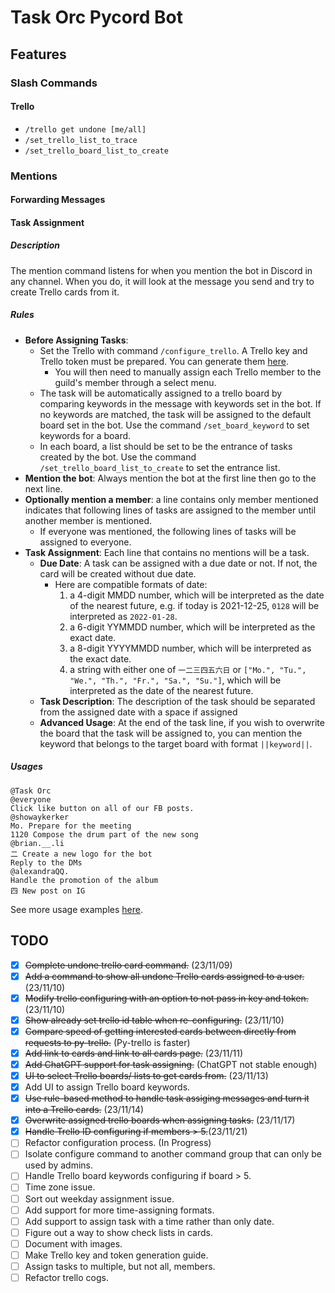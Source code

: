 # Task Orc Pycord Bot

## Features
### Slash Commands
#### Trello

* `/trello get undone [me/all]`
* `/set_trello_list_to_trace`
* `/set_trello_board_list_to_create`

### Mentions
#### Forwarding Messages
#### Task Assignment
##### Description
The mention command listens for when you mention the bot in Discord in any channel. When you do, it will look at the message you send and try to create Trello cards from it.

##### Rules
* **Before Assigning Tasks**:
	* Set the Trello with command `/configure_trello`. A Trello key and Trello token must be prepared. You can generate them [here](https://developer.atlassian.com/cloud/trello/).
		* You will then need to manually assign each Trello member to the guild's member through a select menu.
	* The task will be automatically assigned to a trello board by comparing keywords in the message with keywords set in the bot. If no keywords are matched, the task will be assigned to the default board set in the bot. Use the command `/set_board_keyword` to set keywords for a board.
	* In each board, a list should be set to be the entrance of tasks created by the bot. Use the command `/set_trello_board_list_to_create` to set the entrance list.
* **Mention the bot**: Always mention the bot at the first line then go to the next line.
* **Optionally mention a member**: a line contains only member mentioned indicates that following lines of tasks are assigned to the member until another member is mentioned.
	* If everyone was mentioned, the following lines of tasks will be assigned to everyone.
* **Task Assignment**: Each line that contains no mentions will be a task.
	* **Due Date**: A task can be assigned with a due date or not. If not, the card will be created without due date.
		* Here are compatible formats of date:
			1. a 4-digit MMDD number, which will be interpreted as the date of the nearest future, e.g. if today is 2021-12-25, `0128` will be interpreted as `2022-01-28`.
			2. a 6-digit YYMMDD number, which will be interpreted as the exact date.
			3. a 8-digit YYYYMMDD number, which will be interpreted as the exact date.
			4. a string with either one of `一二三四五六日` or `["Mo.", "Tu.", "We.", "Th.", "Fr.", "Sa.", "Su."]`, which will be interpreted as the date of the nearest future.
	* **Task Description**: The description of the task should be separated from the assigned date with a space if assigned
	* **Advanced Usage**: At the end of the task line, if you wish to overwrite the board that the task will be assigned to, you can mention the keyword that belongs to the target board with format `||keyword||`.

##### Usages
```
@Task Orc
@everyone
Click like button on all of our FB posts.
@showaykerker
Mo. Prepare for the meeting
1120 Compose the drum part of the new song
@brian.__.li
二 Create a new logo for the bot
Reply to the DMs
@alexandraQQ.
Handle the promotion of the album
四 New post on IG
```
See more usage examples [here](./task_assignment_usages.md).



## TODO

- [x] ~~Complete undone trello card command.~~ (23/11/09)
- [x] ~~Add a command to show all undone Trello cards assigned to a user.~~ (23/11/10)
- [x] ~~Modify trello configuring with an option to not pass in key and token.~~ (23/11/10)
- [x] ~~Show already set trello id table when re-configuring.~~ (23/11/10)
- [x] ~~Compare speed of getting interested cards between directly from requests to py-trello.~~ (Py-trello is faster)
- [x] ~~Add link to cards and link to all cards page.~~ (23/11/11)
- [x] ~~Add ChatGPT support for task assigning.~~ (ChatGPT not stable enough)
- [x] ~~UI to select Trello boards/ lists to get cards from.~~ (23/11/13)
- [x] Add UI to assign Trello board keywords.
- [x] ~~Use rule-based method to handle task assiging messages and turn it into a Trello cards.~~ (23/11/14)
- [x] ~~Overwrite assigned trello boards when assigning tasks.~~ (23/11/17)
- [X] ~~Handle Trello ID configuring if members > 5.~~(23/11/21)
- [ ] Refactor configuration process. (In Progress)
- [ ] Isolate configure command to another command group that can only be used by admins.
- [ ] Handle Trello board keywords configuring if board > 5.
- [ ] Time zone issue.
- [ ] Sort out weekday assignment issue.
- [ ] Add support for more time-assigning formats.
- [ ] Add support to assign task with a time rather than only date.
- [ ] Figure out a way to show check lists in cards.
- [ ] Document with images.
- [ ] Make Trello key and token generation guide.
- [ ] Assign tasks to multiple, but not all, members.
- [ ] Refactor trello cogs.